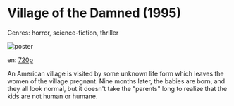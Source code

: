 # Village of the Damned (1995)

Genres: horror, science-fiction, thriller

![poster](http://image.tmdb.org/t/p/w500/iwmI6kZWPJ9TYC4PJ0fi80TNFx5.jpg)

en:
  [720p](magnet:?xt=urn:btih:AA28A4B31DAD618AECA21B0CA66C5D4ABEF9E0F3&tr=udp://glotorrents.pw:6969/announce&tr=udp://tracker.opentrackr.org:1337/announce&tr=udp://torrent.gresille.org:80/announce&tr=udp://tracker.openbittorrent.com:80&tr=udp://tracker.coppersurfer.tk:6969&tr=udp://tracker.leechers-paradise.org:6969&tr=udp://p4p.arenabg.ch:1337&tr=udp://tracker.internetwarriors.net:1337)
  


An American village is visited by some unknown life form which leaves the women of the village pregnant. Nine months later, the babies are born, and they all look normal, but it doesn't take the "parents" long to realize that the kids are not human or humane.